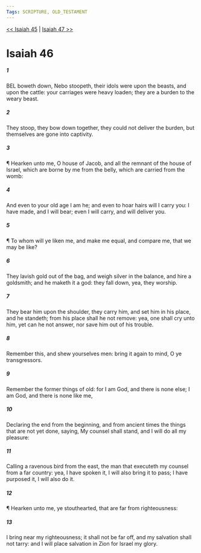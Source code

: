 ```yaml
---
Tags: SCRIPTURE, OLD_TESTAMENT
---
```


[<< Isaiah 45](OLD_TESTAMENT/23_Isaiah/Isaiah_45.md) | [Isaiah 47 >>](OLD_TESTAMENT/23_Isaiah/Isaiah_47.md)

# Isaiah 46

##### 1

BEL boweth down, Nebo stoopeth, their idols were upon the beasts, and upon the cattle: your carriages were heavy loaden; they are a burden to the weary beast.

##### 2

They stoop, they bow down together, they could not deliver the burden, but themselves are gone into captivity.

##### 3

¶ Hearken unto me, O house of Jacob, and all the remnant of the house of Israel, which are borne by me from the belly, which are carried from the womb:

##### 4

And even to your old age I am he; and even to hoar hairs will I carry you: I have made, and I will bear; even I will carry, and will deliver you.

##### 5

¶ To whom will ye liken me, and make me equal, and compare me, that we may be like?

##### 6

They lavish gold out of the bag, and weigh silver in the balance, and hire a goldsmith; and he maketh it a god: they fall down, yea, they worship.

##### 7

They bear him upon the shoulder, they carry him, and set him in his place, and he standeth; from his place shall he not remove: yea, one shall cry unto him, yet can he not answer, nor save him out of his trouble.

##### 8

Remember this, and shew yourselves men: bring it again to mind, O ye transgressors.

##### 9

Remember the former things of old: for I am God, and there is none else; I am God, and there is none like me,

##### 10

Declaring the end from the beginning, and from ancient times the things that are not yet done, saying, My counsel shall stand, and I will do all my pleasure:

##### 11

Calling a ravenous bird from the east, the man that executeth my counsel from a far country: yea, I have spoken it, I will also bring it to pass; I have purposed it, I will also do it.

##### 12

¶ Hearken unto me, ye stouthearted, that are far from righteousness:

##### 13

I bring near my righteousness; it shall not be far off, and my salvation shall not tarry: and I will place salvation in Zion for Israel my glory.
